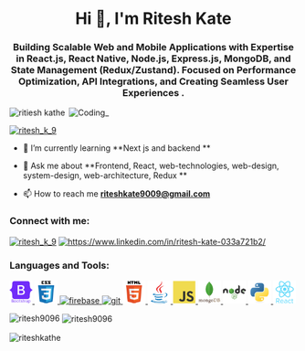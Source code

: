    <h1 align="center">Hi 👋, I'm Ritesh Kate</h1>
<h3 align="center">Building Scalable Web and Mobile Applications with Expertise in React.js, React Native, Node.js, Express.js, MongoDB, and State Management (Redux/Zustand). Focused on Performance Optimization, API Integrations, and Creating Seamless User Experiences .</h3> 
<img align="right" alt="Coding_" width="400" src="https://img.freepik.com/premium-vector/coder-developer-concentrated-working-project-developing-programming-coding-technologies_569013-336.jpg?w=2000">
   
<p align="left"> <img src="https://komarev.com/ghpvc/?username=ritesh9096&label=Profile%20views&color=0e75b6&style=flat" alt="ritiesh kathe" /> </p>
  
<p align="left"> <a href="https://twitter.com/ritesh_k_9" target="blank"><img src="https://img.shields.io/twitter/follow/ritesh_k_9?logo=twitter&style=for-the-badge" alt="ritesh_k_9" /></a> </p>
 
- 🌱 I’m currently learning **Next js and backend **

- 💬 Ask me about **Frontend, React, web-technologies, web-design, system-design, web-architecture, Redux **

- 📫 How to reach me **riteshkate9009@gmail.com** 

<h3 align="left">Connect with me:</h3>
<p align="left">
<a href="https://twitter.com/ritesh_k_9" target="blank"><img align="center" src="https://raw.githubusercontent.com/rahuldkjain/github-profile-readme-generator/master/src/images/icons/Social/twitter.svg" alt="ritesh_k_9" height="30" width="40" /></a>
<a href="https://linkedin.com/in/https://www.linkedin.com/in/ritesh-kate-033a721b2/" target="blank"><img align="center" src="https://raw.githubusercontent.com/rahuldkjain/github-profile-readme-generator/master/src/images/icons/Social/linked-in-alt.svg" alt="https://www.linkedin.com/in/ritesh-kate-033a721b2/" height="30" width="40" /></a>
</p>

<h3 align="left">Languages and Tools:</h3>
<p align="left"> <a href="https://getbootstrap.com" target="_blank" rel="noreferrer"> <img src="https://raw.githubusercontent.com/devicons/devicon/master/icons/bootstrap/bootstrap-plain-wordmark.svg" alt="bootstrap" width="40" height="40"/> </a> <a href="https://www.w3schools.com/css/" target="_blank" rel="noreferrer"> <img src="https://raw.githubusercontent.com/devicons/devicon/master/icons/css3/css3-original-wordmark.svg" alt="css3" width="40" height="40"/> </a> <a href="https://firebase.google.com/" target="_blank" rel="noreferrer"> <img src="https://www.vectorlogo.zone/logos/firebase/firebase-icon.svg" alt="firebase" width="40" height="40"/> </a> <a href="https://git-scm.com/" target="_blank" rel="noreferrer"> <img src="https://www.vectorlogo.zone/logos/git-scm/git-scm-icon.svg" alt="git" width="40" height="40"/> </a> <a href="https://www.w3.org/html/" target="_blank" rel="noreferrer"> <img src="https://raw.githubusercontent.com/devicons/devicon/master/icons/html5/html5-original-wordmark.svg" alt="html5" width="40" height="40"/> </a> <a href="https://www.java.com" target="_blank" rel="noreferrer"> <img src="https://raw.githubusercontent.com/devicons/devicon/master/icons/java/java-original.svg" alt="java" width="40" height="40"/> </a> <a href="https://developer.mozilla.org/en-US/docs/Web/JavaScript" target="_blank" rel="noreferrer"> <img src="https://raw.githubusercontent.com/devicons/devicon/master/icons/javascript/javascript-original.svg" alt="javascript" width="40" height="40"/> </a> <a href="https://www.mongodb.com/" target="_blank" rel="noreferrer"> <img src="https://raw.githubusercontent.com/devicons/devicon/master/icons/mongodb/mongodb-original-wordmark.svg" alt="mongodb" width="40" height="40"/> </a> <a href="https://nodejs.org" target="_blank" rel="noreferrer"> <img src="https://raw.githubusercontent.com/devicons/devicon/master/icons/nodejs/nodejs-original-wordmark.svg" alt="nodejs" width="40" height="40"/> </a> <a href="https://www.python.org" target="_blank" rel="noreferrer"> <img src="https://raw.githubusercontent.com/devicons/devicon/master/icons/python/python-original.svg" alt="python" width="40" height="40"/> </a> <a href="https://reactjs.org/" target="_blank" rel="noreferrer"> <img src="https://raw.githubusercontent.com/devicons/devicon/master/icons/react/react-original-wordmark.svg" alt="react" width="40" height="40"/> </a> </p>

<p><img align="left" src="https://github-readme-stats.vercel.app/api/top-langs?username=ritesh9096&show_icons=true&locale=en&layout=compact" alt="ritesh9096" /></p>

<p>&nbsp;<img align="center" src="https://github-readme-stats.vercel.app/api?username=ritesh9096&show_icons=true&locale=en" alt="ritesh9096" /></p>

<p><img align="center" src="https://github-readme-streak-stats.herokuapp.com/?user=ritesh9096&" alt="riteshkathe" /></p>
